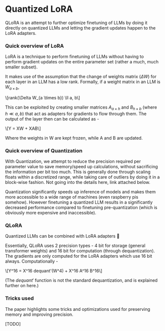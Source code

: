 # Quantized LoRA

QLoRA is an attempt to further optimize finetuning of LLMs by doing it directly on quantized LLMs and letting the gradient updates happen to the LoRA adapters.

### Quick overview of LoRA

LoRA is a technique to perform finetuning of LLMs without having to perform gradient updates on the entire parameter set (rather a much, much smaller subset).

It makes use of the assumption that the change of weights matrix ($\Delta W$) for each layer in an LLM has a low rank. Formally, if a weight matrix in an LLM is $W_{a \times b}$,

\\[rank(\Delta W_{a \times b}) \ll a, b\\]

This can be exploited by creating smaller matrices $A_{a \times h}$ and $B_{h \times b}$ (where $h \ll a, b$) that act as adapters for gradients to flow through them. The output of the layer then can be calculated as -

\\[Y = XW + XAB\\]

Where the weights in W are kept frozen, while A and B are updated.

### Quick overview of Quantization

With Quantization, we attempt to reduce the precision required per parameter value to save memory/speed up calculations, without sacrificing the information per bit too much. This is generally done through scaling floats within a discretized range, while taking care of outliers by doing it in a block-wise fashion. Not going into the details here, link attached below.

Quantization significantly speeds up inference of models and makes them more accessible to a wide range of machines (even raspberry pis somehow). However finetuning a quantized LLM results in a significantly decreased performance compared to finetuning pre-quantization (which is obviously more expensive and inaccessible).

### QLoRA

Quantized LLMs can be combined with LoRA adapters 🥳

Essentially, QLoRA uses 2 precision types - 4 bit for storage (general transformer weights) and 16 bit for computation (through dequantization). 
The gradients are only computed for the LoRA adapters which use 16 bit always. Computationally - 

\\[Y^16 = X^16 dequant'(W^4) + X^16 A^16 B^16\\]

(The $dequant'$ function is not the standard dequantization, and is explained further on here.)

### Tricks used

The paper highlights some tricks and optimizations used for preserving memory and improving precision.


[TODO]
